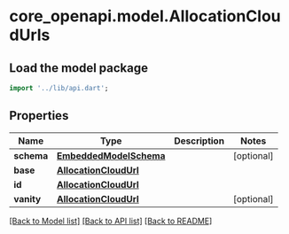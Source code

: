 # core_openapi.model.AllocationCloudUrls

## Load the model package
```dart
import '../lib/api.dart';
```

## Properties
Name | Type | Description | Notes
------------ | ------------- | ------------- | -------------
**schema** | [**EmbeddedModelSchema**](EmbeddedModelSchema.md) |  | [optional] 
**base** | [**AllocationCloudUrl**](AllocationCloudUrl.md) |  | 
**id** | [**AllocationCloudUrl**](AllocationCloudUrl.md) |  | 
**vanity** | [**AllocationCloudUrl**](AllocationCloudUrl.md) |  | [optional] 

[[Back to Model list]](../README.md#documentation-for-models) [[Back to API list]](../README.md#documentation-for-api-endpoints) [[Back to README]](../README.md)


